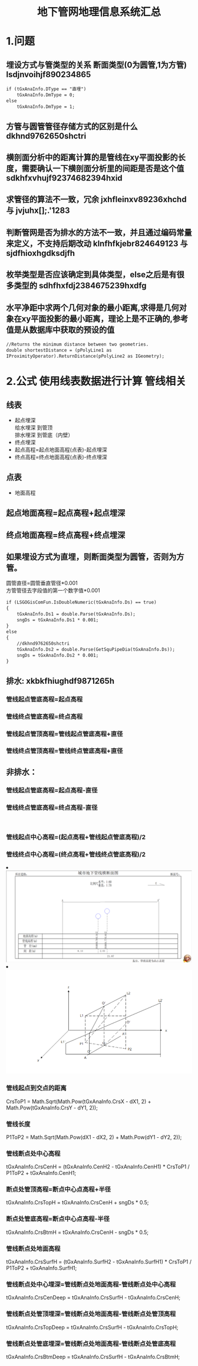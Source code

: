 <html>
<head>
    <meta charset="UTF-8">
<title>
地下管网地理信息系统汇总
</title>
</head>
<body>
<h1 align="center">地下管网地理信息系统汇总</h1>
<h1>1.问题</h1>
<h2>埋设方式与管类型的关系 断面类型(0为圆管,1为方管) lsdjnvoihjf890234865</h2>

```text
if (tGxAnaInfo.DType == "直埋")
    tGxAnaInfo.DmType = 0;
else
    tGxAnaInfo.DmType = 1;
```

<h2>方管与圆管管径存储方式的区别是什么 dkhnd9762650shctri</h2>
<h2>横剖面分析中的距离计算的是管线在xy平面投影的长度，需要确认一下横剖面分析里的间距是否是这个值 sdkhfxvhujf92374682394hxid</h2>
<h2>求管径的算法不一致，冗余  jxhfleinxv89236xhchd 与 jvjuhx[];.'1283 </h2>
<h2>判断管网是否为排水的方法不一致，并且通过编码常量来定义，不支持后期改动 klnfhfkjebr824649123 与 sjdfhioxhgdksdjfh</h2>
<h2>枚举类型是否应该确定到具体类型，else之后是有很多类型的 sdhfhxfdj2384675239hxdfg</h2>
<h2>水平净距中求两个几何对象的最小距离,求得是几何对象在xy平面投影的最小距离，理论上是不正确的,参考值是从数据库中获取的预设的值</h2>

```text
//Returns the minimum distance between two geometries.
double shortestDistance = (pPolyLine1 as IProximityOperator).ReturnDistance(pPolyLine2 as IGeometry);
```



<h1>2.公式 使用线表数据进行计算 管线相关</h1>

<h2>线表</h2>
<ul>
    <li>起点埋深</li>
    给水埋深 到管顶<br>
    排水埋深 到管底（内壁）<br>
    <li>终点埋深</li>
    <li>起点高程=起点地面高程(点表)-起点埋深</li>
    <li>终点高程=终点地面高程(点表)-终点埋深</li>
</ul>

<h2>点表</h2>
<ul>
    <li>地面高程</li>
</ul>



<h2>起点地面高程=起点高程+起点埋深</h2>
<h2>终点地面高程=终点高程+终点埋深</h2>

<h2>如果埋设方式为直埋，则断面类型为圆管，否则为方管。</h2>
圆管直径=圆管垂直管径*0.001<br>
方管管径去字段值的第一个数字值*0.001<br>

```text
if (LSGOGisComFun.IsDoubleNumeric(tGxAnaInfo.Ds) == true)
{
    tGxAnaInfo.Ds1 = double.Parse(tGxAnaInfo.Ds);
    sngDs = tGxAnaInfo.Ds1 * 0.001;
}
else
{
    //dkhnd9762650shctri
    tGxAnaInfo.Ds2 = double.Parse(GetSquPipeDia(tGxAnaInfo.Ds));
    sngDs = tGxAnaInfo.Ds2 * 0.001;
}
```


<h2>排水: xkbkfhiughdf9871265h</h2>
<h3>管线起点管底高程=起点高程</h3>
<h3>管线终点管底高程=终点高程</h3>
<h3>管线起点管顶高程=管线起点管底高程+直径</h3>
<h3>管线终点管顶高程=管线终点管底高程+直径</h3>

<h2>非排水：</h2>
<h3>管线起点管底高程=起点高程-直径</h3>
<h3>管线终点管底高程=终点高程-直径</h3>
<br>
<h3>管线起点中心高程=(起点高程+管线起点管底高程)/2</h3>
<h3>管线终点中心高程=(终点高程+管线终点管底高程)/2</h3>

<li><img src="img/21.png"/></li>
<li><img src="img/1.png"/></li>
<h3>管线起点到交点的距离</h3>
CrsToP1 = Math.Sqrt(Math.Pow(tGxAnaInfo.CrsX - dX1, 2) + Math.Pow(tGxAnaInfo.CrsY - dY1, 2));
<h3>管线长度</h3>
P1ToP2 = Math.Sqrt(Math.Pow(dX1 - dX2, 2) + Math.Pow(dY1 - dY2, 2));
<h3>管线断点处中心高程</h3>
tGxAnaInfo.CrsCenH = (tGxAnaInfo.CenH2 - tGxAnaInfo.CenH1) * CrsToP1 / P1ToP2 + tGxAnaInfo.CenH1;
<h3>断点处管顶高程=断点中心点高程+半径</h3>
tGxAnaInfo.CrsTopH = tGxAnaInfo.CrsCenH + sngDs * 0.5;
<h3>断点处管底高程=断点中心点高程-半径</h3>
tGxAnaInfo.CrsBtmH = tGxAnaInfo.CrsCenH - sngDs * 0.5;
<h3>管线断点处地面高程</h3>
tGxAnaInfo.CrsSurfH = (tGxAnaInfo.SurfH2 - tGxAnaInfo.SurfH1) * CrsToP1 / P1ToP2 + tGxAnaInfo.SurfH1;
<h3>管线断点处中心埋深=管线断点处地面高程-管线断点处中心高程</h3>
tGxAnaInfo.CrsCenDeep = tGxAnaInfo.CrsSurfH - tGxAnaInfo.CrsCenH;
<h3>管线断点处管顶埋深=管线断点处地面高程-管线断点处管顶高程</h3>
tGxAnaInfo.CrsTopDeep = tGxAnaInfo.CrsSurfH - tGxAnaInfo.CrsTopH;
<h3>管线断点处管底埋深=管线断点处地面高程-管线断点处管底高程</h3>
tGxAnaInfo.CrsBtmDeep = tGxAnaInfo.CrsSurfH - tGxAnaInfo.CrsBtmH;

</body>
</html>